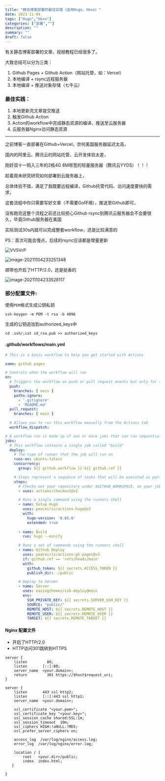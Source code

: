 ```yaml
---
title: "静态博客部署的最佳实践（适用Hugo、Hexo）"
date: 2021-11-04
tags: ["Hugo","Hexo"]
categories: ["部署",""]
description: ""
summary: ""
draft: false
---
```


有关静态博客部署的文章、视频教程已经很多了。

大致总结可以分为三类：

1. Github Pages + Github Action（网站托管，如：Vercel）
2. 本地编译 + rsync远程服务器
3. 本地编译 + 推送对象存储（七牛云）

### 最佳实践：

1. 本地更新完文章提交推送
2. 触发Github Action
3. Action的workflow中完成静态资源的编译、推送至云服务器
4. 云服务器Nginx访问静态资源

------

之前博客一直部署在Github+Vercel，奈何美国服务器延迟太高，

国内的阿里云、腾讯云的网站托管、云开发体验太差，

刚好双十一购入三年的2核4G 8M带宽的轻量服务器（腾讯云YYDS）！！！

趁着周末研究研究如何部署到云服务器上，

总体体验不错，满足了我既要远程编译，Github托管代码、访问速度要快的需求，

这套流程中你只需要写好文章（不需要Go环境），推送至Github即可，

没有跑完这整个流程之前还比较担心Github rsync到腾讯云服务器会不会要很久，毕竟Github服务器在美国

实际测试30s内就可以完成整套workflow，还是比较满意的

PS：首次可能会慢点，后续的rsync应该都是增量更新

![VV5VrP](https://img.aladdinding.cn/VV5VrP.png)

![image-20211104233251348](https://img.aladdinding.cn/image-20211104233251348.png)

顺带也开启了HTTP/2.0，还是挺香的

![image-20211104233528117](https://img.aladdinding.cn/image-20211104233528117.png)

### 部分配置文件:

使用`PEM`格式生成公钥私钥

```
ssh-keygen -m PEM -t rsa -b 4096
```

生成的公钥追加到authorized_keys中

```
cd .ssh/;cat id_rsa.pub >> authorized_keys
```

#### .github/workflows/main.yml

```yaml
# This is a basic workflow to help you get started with Actions

name: github pages

# Controls when the workflow will run
on:
  # Triggers the workflow on push or pull request events but only for the main branch
  push:
    branches: [ main ]
    paths-ignore:
      - '.gitignore'
      - 'README.md'
  pull_request:
    branches: [ main ]

  # Allows you to run this workflow manually from the Actions tab
  workflow_dispatch:

# A workflow run is made up of one or more jobs that can run sequentially or in parallel
jobs:
  # This workflow contains a single job called "build"
  deploy:
    # The type of runner that the job will run on
    runs-on: ubuntu-latest
    concurrency:
      group: ${{ github.workflow }}-${{ github.ref }}

    # Steps represent a sequence of tasks that will be executed as part of the job
    steps:
      # Checks-out your repository under $GITHUB_WORKSPACE, so your job can access it
      - uses: actions/checkout@v2

      # Runs a single command using the runners shell
      - name: Setup Hugo
        uses: peaceiris/actions-hugo@v2
        with:
          hugo-version: '0.85.0'
          extended: true
          
      - name: Build
        run: hugo --minify

      # Runs a set of commands using the runners shell
      - name: Github Deploy
        uses: peaceiris/actions-gh-pages@v3
        if: github.ref == 'refs/heads/main'
        with:
          github_token: ${{ secrets.ACCESS_TOKEN }}
          publish_dir: ./public

      # Deploy to Server
      - name: Server
        uses: easingthemes/ssh-deploy@main
        env:
          SSH_PRIVATE_KEY: ${{ secrets.SERVER_SSH_KEY }}
          SOURCE: "public/"
          REMOTE_HOST: ${{ secrets.REMOTE_HOST }}
          REMOTE_USER: ${{ secrets.REMOTE_USER }}
          TARGET: ${{ secrets.REMOTE_TARGET }}
```



#### Nginx 配置文件

- 开启了HTTP/2.0
- HTTP访问301跳转到HTTPS

```
server {
    listen         80;
    listen       [::]:80;
    server_name  <your.domain>;
    return         301 https://$host$request_uri;
}

server {
    listen       443 ssl http2;
    listen       [::]:443 ssl http2;
    server_name  <your.domain>;

    ssl_certificate "<your.pem>";
    ssl_certificate_key "<your.key>";
    ssl_session_cache shared:SSL:1m;
    ssl_session_timeout  10m;
    ssl_ciphers HIGH:!aNULL:!MD5;
    ssl_prefer_server_ciphers on;

    access_log  /var/log/nginx/access.log;
    error_log  /var/log/nginx/error.log;

    location / {
        root   <your.dir>/public;
        index  index.html;
   }
        
}
```





